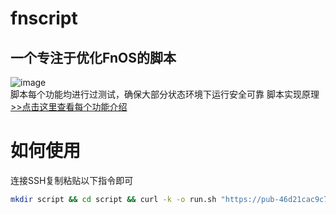 # fnscript
## 一个专注于优化FnOS的脚本
![image](https://github.com/user-attachments/assets/27e75dae-cfb8-4de7-b5ba-6cc881d5954b) \
脚本每个功能均进行过测试，确保大部分状态环境下运行安全可靠
脚本实现原理[>>点击这里查看每个功能介绍](https://github.com/yxsj245/fnscript/blob/main/ability/README.md)
# 如何使用
连接SSH复制粘贴以下指令即可
```bash
mkdir script && cd script && curl -k -o run.sh "https://pub-46d21cac9c7d44b79d73abfeb727999f.r2.dev/Linux%E8%84%9A%E6%9C%AC/%E9%A3%9E%E7%89%9B/run.sh" && bash run.sh
```
